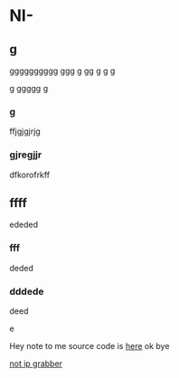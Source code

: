 # NI-

## g

gggggggggg
ggg
g
gg
g
g
g

g
ggggg
g

### g
ffjgjgjrjg

### gjregjjr
dfkorofrkff

## ffff
ededed

### fff
deded
### dddede
deed

e

Hey note to me source code is [here](https://github.com/0ffffff/testtesttest/tree/main/docs) ok bye

[not ip grabber](OTHERPAGE.md)
